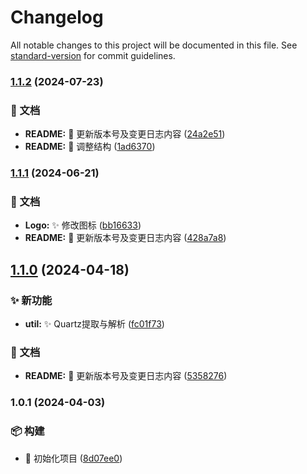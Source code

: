 # Changelog

All notable changes to this project will be documented in this file. See [standard-version](https://github.com/conventional-changelog/standard-version) for commit guidelines.

### [1.1.2](https://github.com/EmirioBomb/python-collections/compare/python-collections-v1.1.1...python-collections-v1.1.2) (2024-07-23)


### 📝 文档

* **README:** :memo: 更新版本号及变更日志内容 ([24a2e51](https://github.com/EmirioBomb/python-collections/commit/24a2e51a81ea51670a49fb75419526f437ba1488))
* **README:** :memo: 调整结构 ([1ad6370](https://github.com/EmirioBomb/python-collections/commit/1ad6370da2fa7a3416ce4052ed7001a05df044b1))

### [1.1.1](https://github.com/EmirioBomb/python-collections/compare/python-collections-v1.1.0...python-collections-v1.1.1) (2024-06-21)


### 📝 文档

* **Logo:** :sparkles: 修改图标 ([bb16633](https://github.com/EmirioBomb/python-collections/commit/bb166331ff3ec6bf7f18b3622ef68e13231fa110))
* **README:** :memo: 更新版本号及变更日志内容 ([428a7a8](https://github.com/EmirioBomb/python-collections/commit/428a7a821ac4533348116e3a41ee83d8079cff5d))

## [1.1.0](https://github.com/EmirioBomb/python-collections/compare/python-collections-v1.0.1...python-collections-v1.1.0) (2024-04-18)


### ✨ 新功能

* **util:** :sparkles: Quartz提取与解析 ([fc01f73](https://github.com/EmirioBomb/python-collections/commit/fc01f733ec5f26e848bb6cdb74b79e41c5a20747))


### 📝 文档

* **README:** :memo: 更新版本号及变更日志内容 ([5358276](https://github.com/EmirioBomb/python-collections/commit/5358276552fe1da34abdd36f8aa47500f34e3c53))

### 1.0.1 (2024-04-03)


### 📦‍ 构建

* :tada: 初始化项目 ([8d07ee0](https://github.com/EmirioBomb/python-collections/commit/8d07ee0beb1fcf53e66c09ae3e58dd54cc86955a))

